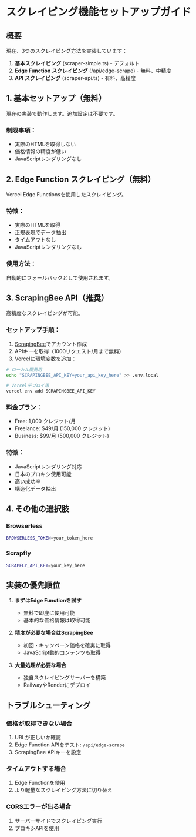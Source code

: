 # スクレイピング機能セットアップガイド

## 概要

現在、3つのスクレイピング方法を実装しています：

1. **基本スクレイピング** (scraper-simple.ts) - デフォルト
2. **Edge Function スクレイピング** (/api/edge-scrape) - 無料、中精度
3. **API スクレイピング** (scraper-api.ts) - 有料、高精度

## 1. 基本セットアップ（無料）

現在の実装で動作します。追加設定は不要です。

### 制限事項：
- 実際のHTMLを取得しない
- 価格情報の精度が低い
- JavaScriptレンダリングなし

## 2. Edge Function スクレイピング（無料）

Vercel Edge Functionsを使用したスクレイピング。

### 特徴：
- 実際のHTMLを取得
- 正規表現でデータ抽出
- タイムアウトなし
- JavaScriptレンダリングなし

### 使用方法：
自動的にフォールバックとして使用されます。

## 3. ScrapingBee API（推奨）

高精度なスクレイピングが可能。

### セットアップ手順：

1. [ScrapingBee](https://www.scrapingbee.com/)でアカウント作成
2. APIキーを取得（1000リクエスト/月まで無料）
3. Vercelに環境変数を追加：

```bash
# ローカル開発用
echo "SCRAPINGBEE_API_KEY=your_api_key_here" >> .env.local

# Vercelデプロイ用
vercel env add SCRAPINGBEE_API_KEY
```

### 料金プラン：
- Free: 1,000 クレジット/月
- Freelance: $49/月 (150,000 クレジット)
- Business: $99/月 (500,000 クレジット)

### 特徴：
- JavaScriptレンダリング対応
- 日本のプロキシ使用可能
- 高い成功率
- 構造化データ抽出

## 4. その他の選択肢

### Browserless
```bash
BROWSERLESS_TOKEN=your_token_here
```

### Scrapfly
```bash
SCRAPFLY_API_KEY=your_key_here
```

## 実装の優先順位

1. **まずはEdge Functionを試す**
   - 無料で即座に使用可能
   - 基本的な価格情報は取得可能

2. **精度が必要な場合はScrapingBee**
   - 初回・キャンペーン価格を確実に取得
   - JavaScript動的コンテンツも取得

3. **大量処理が必要な場合**
   - 独自スクレイピングサーバーを構築
   - RailwayやRenderにデプロイ

## トラブルシューティング

### 価格が取得できない場合
1. URLが正しいか確認
2. Edge Function APIをテスト: `/api/edge-scrape`
3. ScrapingBee APIキーを設定

### タイムアウトする場合
1. Edge Functionを使用
2. より軽量なスクレイピング方法に切り替え

### CORSエラーが出る場合
1. サーバーサイドでスクレイピング実行
2. プロキシAPIを使用